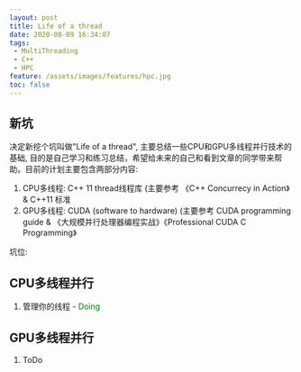 ```yaml
---
layout: post
title: Life of a thread
date: 2020-08-09 16:34:07
tags:
 - MultiThreading
 - C++
 - HPC
feature: /assets/images/features/hpc.jpg
toc: false
---
```

## 新坑

决定新挖个坑叫做"Life of a thread", 主要总结一些CPU和GPU多线程并行技术的基础, 目的是自己学习和练习总结，希望给未来的自己和看到文章的同学带来帮助。目前的计划主要包含两部分内容:
1. CPU多线程: C++ 11 thread线程库 (主要参考 《C++ Concurrecy in Action》& C++11 标准
2. GPU多线程: CUDA (software to hardware) (主要参考 CUDA programming guide & 《大规模并行处理器编程实战》《Professional CUDA C Programming》

<!-- more -->
坑位:

## CPU多线程并行
1. 管理你的线程 - <span style="color:green">Doing</span>

## GPU多线程并行
1. ToDo

